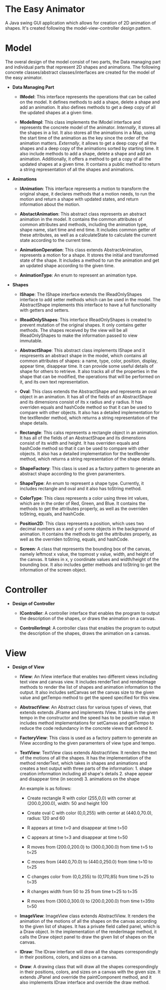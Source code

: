 # The Easy Animator
A Java swing GUI application which allows for creation of 2D animation of shapes. 
It's created following the model-view-controller design pattern.

# Model
The overal design of the model consist of two parts, the Data managing part and individual parts that represent 2D shapes and
animations.
The following concrete classes/abstract classes/interfaces are created for the model of the easy animator. 


- **Data Managing Part**

    - **IModel**: This interface represents the operations that can be called on the model. 
    It defines methods to add a shape, delete a shape and add an animation. 
    It also defines methods to get a deep copy of all the updated shapes at a given time. 
    
    - **ModelImpl**: This class implements the IModel interface and represents the concrete model of the animator.
    *Internally*, it stores all the shapes in a list. 
    It also stores all the animations in a Map, using the start time of the animation as the key since the order of the 
    animation matters.
    *Externally*, it allows to get a deep copy of all the shapes and a deep copy of the animations sorted 
    by starting time. It also include methods to add a shape, delete a shape and add an animation. Additionally,
    it offers a method to get a copy of all the updated shapes at a given time. 
    It contains a public method to return a string representation of all the shapes and animations.
    
 
- **Animations**   

    - **IAnimation**: This interface represents a motion to transform the original shape, it declares methods that
    a motion needs, to run the motion and return a shape with updated states, and return information
    about the motion.
        
    - **AbstactAnimation**: This abstract class represents an abstract animation in the model. It contains the common           attributes of
    common attributes and methods, including the animation type, shape name, start time
    and end time. It includes common getter of these attributes, as well as a calculateState to
    calculate the current state according to the current time.
    
    - **AnimationOperation**: This class extends AbstractAnimation, represents a motion for a shape. It stores the initial and transformed state of the shape. It includes a method to run the animation and get an updated shape according to the given time.
    
    - **AnimationType**: An enum to represent an animation type.
    
- **Shapes** 

    - **IShape**: The IShape interface extends the IReadOnlyShapes interface to add setter methods which can be used in the     model. The AbstractShape implements this interface to have a full functionality with getters and setters.
    
    - **IReadOnlyShapes**: This interface IReadOnlyShapes is created to prevent mutation of the original shapes. It only
    contains getter methods. The shapes received by the view will be all IReadOnlyShapes to make the information passed to       view immutable.
 
    - **AbstractShape**: This abstract class implements IShape and it respresents an abstract shape in the model, which           contains all common attributes of shapes: a name, type, color, position, display, appear time, disappear time. It can       provide some useful details of shape for others to retrieve. It also tracks all of the properties in the shape that         can be modified, the operations that will be performed on it, and its own text representation. 
    
    - **Oval**: This class extends the AbstractShape and represents an oval object in an animation. It has all of the fields     of an AbstractShape and its dimensions consist of its x radius and y radius. It has overriden equals and hashCode method     so that it can be used to compare with other objects. It also has a detailed implementation for the textRender method,       which returns a string representation of the shape details. 

    - **Rectangle**: This calss represents a rectangle object in an animation. It has all of the fields of an AbstractShape     and its dimenstions consist of its width and height. It has overriden equals and hashCode method so that it can be           used to compare with other objects. It also has a detailed implementation for the textRender method, which returns a         string representation of the shape details. 
    
    - **ShapeFactory**: This class is used as a factory pattern to generate an abstract shape according to the given             paramenters.  

    - **ShapeType**: An enum to represent a shape type. Currently, it includes rectangle and oval and it also has toString       method.
    
    - **ColorType**: This class represents a color using three int values, which are in the order of Red, Green, and Blue.       It contains the methods to get the attributes properly, as well as the overriden toString, equals, and hashCode.
    
    - **Position2D**: This class represents a position, which uses two decimal numbers as x and y of some objects in the         background of animation. It contains the methods to get the attributes properly, as well as the overriden toString,         equals, and hashCode.
    
    - **Screen**: A class that represents the bounding box of the canvas, namely leftmost x value, the topmost y
    value, width, and height of the canvas. It takes in x, y coordinate values and width/height of the bounding box. It also     includes getter methods and toString to get the information of the screen object.
    
    
# Controller
- **Design of Controller**

    - **IController**: A controller interface that enables the program to output the description of the shapes, or draws
    the animation on a canvas.
    
    - **ControllerImpl**: A controller class that enables the program to output the description
    of the shapes, draws the animation on a canvas.

# View
- **Design of View**

    - **IView**: An IView interface that enables two different views including text view and canvas view. It includes           renderText and renderImage methods to render the list of shapes and animation information to the output. It also             includes setCanvas set the canvas size to the given value and getTempo method to get the speed specified for this view.
    
    - **AbstractView**: An Abstract class for various types of views, that extends extends JFrame and implements IView. It       takes in the given tempo in the constructor and the speed has to be positive value. It includes method                       implementations for setCanvas and getTempo to reduce the code redundancy in the concrete views that extend it.
    
    - **FactoryView**: This class is used as a factory pattern to generate an IView according to the given                       paramenters of view type and tempo.
    
    - **TextView**: TextView class extends AbstractView. It renders the text of the motions of all the shapes. It has the       implementation of the method renderText, which takes in shapes and animations and creates a text output with three parts     of the information: 1. shape creation information including all shape's details 2. shape appear and disappear time (in       second) 3. animations on the shape 
    
        An example is as follows:
        
        - Create rectangle R with color (255,0,0) with corner at (200.0,200.0), width: 50 and height 100
        - Create oval C with color (0,0,255) with center at (440.0,70.0), radius: 120 and 60
  
        - R appears at time t=0 and disappear at time t=50 
        - C appears at time t=3 and disappear at time t=50
        
        - R moves from (200.0,200.0) to (300.0,300.0) from time t=5 to t=25
        - C moves from (440.0,70.0) to (440.0,250.0) from time t=10 to t=25
        - C changes color from (0,0,255) to (0,170,85) from time t=25 to t=35
        - R changes width from 50 to 25 from time t=25 to t=35
        - R moves from (300.0,300.0) to (200.0,200.0) from time t=35to t=50
    
    - **ImageView**: ImageView class extends AbstractView. It renders the animation of the motions of all the shapes on
    the canvas according to the given list of shapes. It has a private field called panel, which is a Draw object. In the       implementation of the renderImage method, it calls the Draw object panel to draw the given list of shapes on the canvas.
    
    - **IDraw**: The IDraw interface will draw all the shapes correspondingly in their positions, colors, and sizes on a         canvas.
    
    - **Draw**: A drawing class that will draw all the shapes correspondingly in their positions, colors, and sizes on a         canvas with the given size. It extends JPanel and override the paintComponent method, and it also implements IDraw           interface and override the draw method.
    
    
    
    
